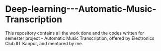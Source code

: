 # Deep-learning---Automatic-Music-Transcription
This repository contains all the work done and the codes written for semester project - Automatic Music Transcription, offered by Electronics Club IIT Kanpur, and mentored by me. 
